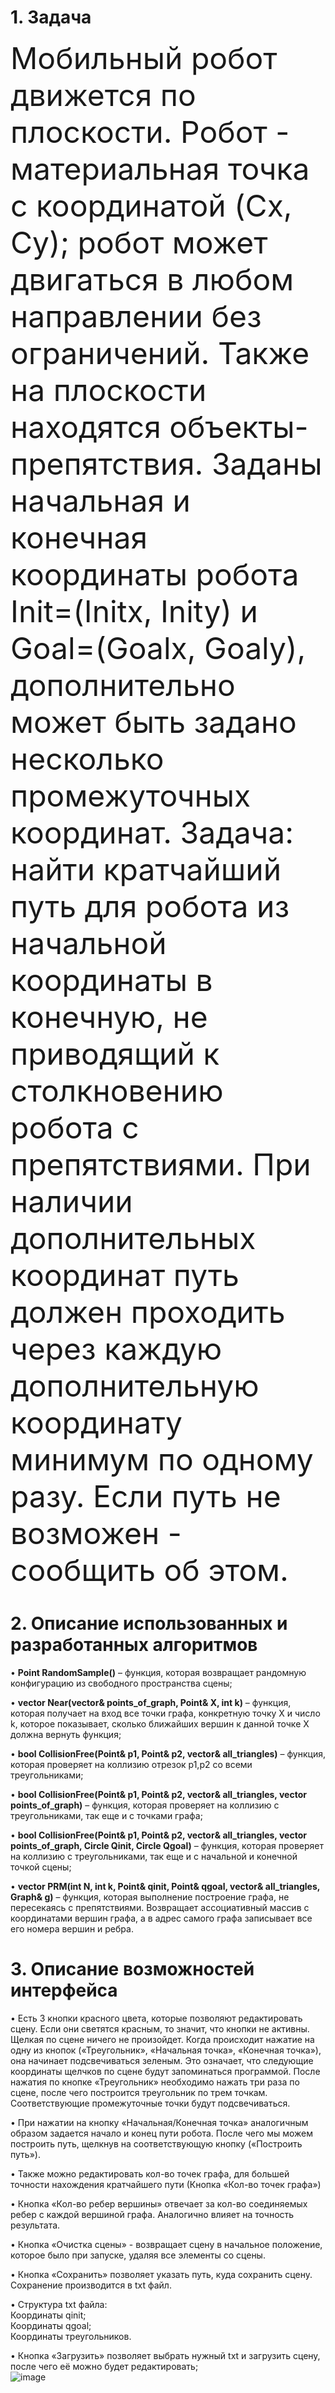 # 1. Задача
<font size= "10">Мобильный робот движется по плоскости. Робот - материальная точка с координатой (Cx, Cy); робот может двигаться в любом направлении без ограничений. Также на плоскости находятся объекты-препятствия. Заданы начальная и конечная координаты робота Init=(Initx, Inity) и Goal=(Goalx, Goaly), дополнительно может быть задано несколько промежуточных координат. 
Задача: найти кратчайший путь для робота из начальной координаты в конечную, не приводящий к столкновению робота с препятствиями. При наличии дополнительных координат путь должен проходить через каждую дополнительную координату минимум по одному разу. Если путь не возможен - сообщить об этом.</font>

# 2. Описание использованных и разработанных алгоритмов
•	**Point RandomSample()** – функция, которая возвращает рандомную конфигурацию из свободного пространства сцены;

•	**vector<int> Near(vector<Point>& points_of_graph, Point& X, int k)** – функция, которая получает на вход все точки графа, конкретную точку X и число k, которое показывает, сколько ближайших вершин к данной точке X должна вернуть функция;

•	**bool CollisionFree(Point& p1, Point& p2, vector<Triangle>& all_triangles)** – функция, которая проверяет на коллизию отрезок p1,p2 со всеми треугольниками;

•	**bool CollisionFree(Point& p1, Point& p2, vector<Triangle>& all_triangles, vector<Point> points_of_graph)** – функция, которая проверяет на коллизию с треугольниками, так еще и с точками графа;

•	**bool CollisionFree(Point& p1, Point& p2, vector<Triangle>& all_triangles, vector<Point> points_of_graph, Circle Qinit, Circle Qgoal)** – функция, которая проверяет на коллизию с треугольниками, так еще и с начальной и конечной точкой сцены;

•	**vector<Point> PRM(int N, int k, Point& qinit, Point& qgoal, vector<Triangle>& all_triangles, Graph& g)** – функция, которая выполнение построение графа, не пересекаясь с препятствиями. Возвращает ассоциативный массив с координатами вершин графа, а в адрес самого графа записывает все его номера вершин и ребра.   

# 3. Описание возможностей интерфейса
•	Есть 3 кнопки красного цвета, которые позволяют редактировать сцену. Если они светятся красным, то значит, что кнопки не активны. Щелкая по сцене ничего не произойдет. Когда происходит нажатие на одну из кнопок («Треугольник», «Начальная точка», «Конечная точка»), она начинает подсвечиваться зеленым. Это означает, что следующие координаты щелчков по сцене будут запоминаться программой. После нажатия по кнопке «Треугольник» необходимо нажать три раза по сцене, после чего построится треугольник по трем точкам. Соответствующие промежуточные точки будут подсвечиваться.

•	При нажатии на кнопку «Начальная/Конечная точка» аналогичным образом задается начало и конец пути робота. После чего мы можем построить путь, щелкнув на соответствующую кнопку («Построить путь»).

•	Также можно редактировать кол-во точек графа, для большей точности нахождения кратчайшего пути (Кнопка «Кол-во точек графа»)

•	Кнопка «Кол-во ребер вершины» отвечает за кол-во соединяемых ребер с каждой вершиной графа. Аналогично влияет на точность результата.

•	Кнопка «Очистка сцены» - возвращает сцену в начальное положение, которое было при запуске, удаляя все элементы со сцены.

•	Кнопка «Сохранить» позволяет указать путь, куда сохранить сцену. Сохранение производится в txt файл.

•	Структура txt файла:  
Координаты qinit;  
Координаты qgoal;  
Координаты треугольников.

•	Кнопка «Загрузить» позволяет выбрать нужный txt и загрузить сцену, после чего её можно будет редактировать;  
![image](https://github.com/Ilyusha-Novoselov/RGZ/assets/119160923/9f8a4699-966a-458f-b4b7-4c7fab9fc8da)

